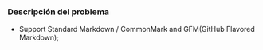 ### Descripción del problema
- Support Standard Markdown / CommonMark and GFM(GitHub Flavored Markdown);
